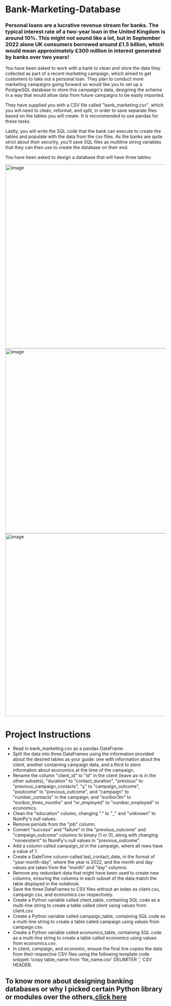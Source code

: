 # Bank-Marketing-Database

### Personal loans are a lucrative revenue stream for banks. The typical interest rate of a two-year loan in the United Kingdom is around 10%. This might not sound like a lot, but in September 2022 alone UK consumers borrowed around £1.5 billion, which would mean approximately £300 million in interest generated by banks over two years!

You have been asked to work with a bank to clean and store the data they collected as part of a recent marketing campaign, which aimed to get customers to take out a personal loan. They plan to conduct more marketing campaigns going forward so would like you to set up a PostgreSQL database to store this campaign's data, designing the schema in a way that would allow data from future campaigns to be easily imported.

They have supplied you with a CSV file called "bank_marketing.csv", which you will need to clean, reformat, and split, in order to save separate files based on the tables you will create. It is recommended to use pandas for these tasks.

Lastly, you will write the SQL code that the bank can execute to create the tables and populate with the data from the csv files. As the banks are quite strict about their security, you'll save SQL files as multiline string variables that they can then use to create the database on their end.

You have been asked to design a database that will have three tables:

<img width="578" alt="image" src="https://github.com/FavBoladale/Bank-Marketing-Database/assets/90184049/38c46910-f9f9-4ef1-897c-9d407cec229f">


<img width="581" alt="image" src="https://github.com/FavBoladale/Bank-Marketing-Database/assets/90184049/cc779f33-fcf8-4499-b73e-df5e28d73521">


<img width="575" alt="image" src="https://github.com/FavBoladale/Bank-Marketing-Database/assets/90184049/260d6fb6-5266-4b62-a307-8fe01d670f49">



# Project Instructions
* Read in bank_marketing.csv as a pandas DataFrame.
* Split the data into three DataFrames using the information provided about the desired tables as your guide: one with information about the client, another containing campaign data, and a third to store information about economics at the time of the campaign.
* Rename the column "client_id" to "id" in the client (leave as-is in the other subsets); "duration" to "contact_duration", "previous" to "previous_campaign_contacts", "y" to "campaign_outcome", "poutcome" to "previous_outcome", and "campaign" to "number_contacts" in the campaign; and "euribor3m" to "euribor_three_months" and "nr_employed" to "number_employed" in economics.
* Clean the "education" column, changing "." to "_" and "unknown" to NumPy's null values.
* Remove periods from the "job" column.
* Convert "success" and "failure" in the "previous_outcome" and "campaign_outcome" columns to binary (1 or 0), along with changing "nonexistent" to NumPy's null values in "previous_outcome".
* Add a column called campaign_id in the campaign, where all rows have a value of 1.
* Create a DateTime column called last_contact_date, in the format of "year-month-day", where the year is 2022, and the month and day values are taken from the "month" and "day" columns.
* Remove any redundant data that might have been used to create new columns, ensuring the columns in each subset of the data match the table displayed in the notebook.
* Save the three DataFrames to CSV files without an index as client.csv, campaign.csv, and economics.csv respectively.
* Create a Python variable called client_table, containing SQL code as a multi-line string to create a table called client using values from client.csv.
* Create a Python variable called campaign_table, containing SQL code as a multi-line string to create a table called campaign using values from campaign.csv.
* Create a Python variable called economics_table, containing SQL code as a multi-line string to create a table called economics using values from economics.csv.
* In client, campaign, and economic, ensure the final line copies the data from their respective CSV files using the following template code snippet: \copy table_name from 'file_name.csv' DELIMITER ',' CSV HEADER.


## To know more about designing banking databases or why I picked certain Python library or modules over the others,[click here](https://medium.com/@favboladale/designing-a-banking-database-using-sql-and-python-1898cd29172f)





